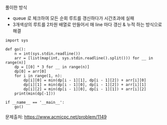풀이한 방식
- queue 로 체크하여 모든 순회 루트를 갱신하다가 시간초과에 실패
- 3개색상의 루트를 2차원 배열로 만들어서 매 line 마다 갱신 & 누적 하는 방식으로 해결  
```python3
import sys

def go():
    n = int(sys.stdin.readline())
    arr = [list(map(int, sys.stdin.readline().split())) for __ in range(n)]
    dp = [[0] * 3 for __ in range(n)]
    dp[0] = arr[0]
    for i in range(1, n):
        dp[i][0] = min(dp[i - 1][1], dp[i - 1][2]) + arr[i][0]
        dp[i][1] = min(dp[i - 1][0], dp[i - 1][2]) + arr[i][1]
        dp[i][2] = min(dp[i - 1][0], dp[i - 1][1]) + arr[i][2]
    print(min(dp[-1]))

if __name__ == '__main__':
    go()
```
문제출처: https://www.acmicpc.net/problem/1149
